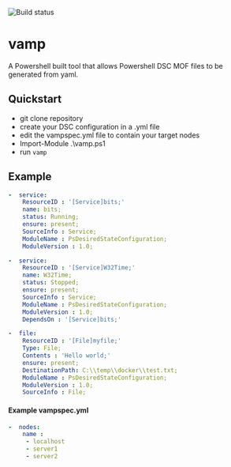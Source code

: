 ![Build status](https://ci.appveyor.com/api/projects/status/s7a7aos4yo2v3vvd?svg=true)

# vamp
A Powershell built tool that allows Powershell DSC MOF files to be generated from yaml. 

## Quickstart
* git clone repository
* create your DSC configuration in a .yml file
* edit the vampspec.yml file to contain your target nodes
* Import-Module .\vamp.ps1
* run ```vamp```

## Example 

```yaml
-  service:
    ResourceID : '[Service]bits;'
    name: bits;
    status: Running;
    ensure: present;
    SourceInfo : Service;
    ModuleName : PsDesiredStateConfiguration;
    ModuleVersion : 1.0;

-  service:
    ResourceID : '[Service]W32Time;'
    name: W32Time;
    status: Stopped;
    ensure: present;
    SourceInfo : Service;
    ModuleName : PsDesiredStateConfiguration;
    ModuleVersion : 1.0;
    DependsOn : '[Service]bits;'

-  file:
    ResourceID : '[File]myfile;'
    Type: File;
    Contents : 'Hello world;'
    ensure: present;
    DestinationPath: C:\\temp\\docker\\test.txt;
    ModuleName : PsDesiredStateConfiguration;
    ModuleVersion : 1.0;
    SourceInfo : File;
```
#### Example vampspec.yml
```yaml
-  nodes:
    name : 
     - localhost
     - server1
     - server2
    
```
